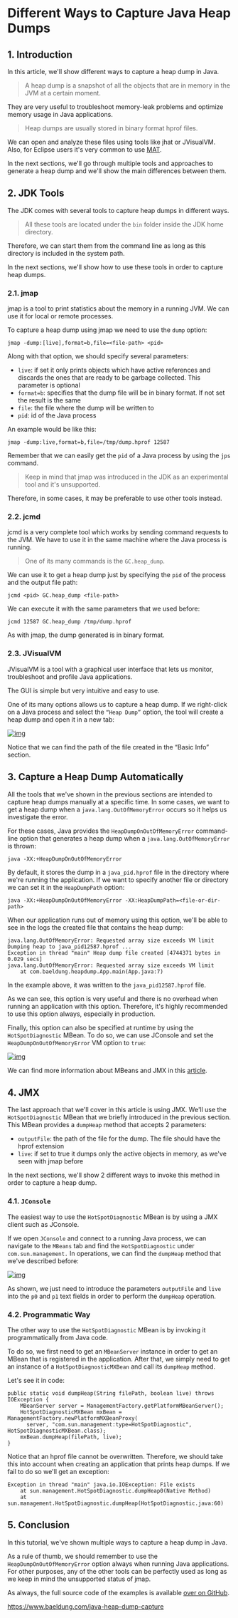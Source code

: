 # Different Ways to Capture Java Heap Dumps

## 1. Introduction

In this article, we'll show different ways to capture a heap dump in Java.

> A heap dump is a snapshot of all the objects that are in memory in the JVM at a certain moment.

They are very useful to troubleshoot memory-leak problems and optimize memory usage in Java applications.

> Heap dumps are usually stored in binary format hprof files.

We can open and analyze these files using tools like jhat or JVisualVM. Also, for Eclipse users it's very common to use [MAT](https://www.eclipse.org/mat/).

In the next sections, we'll go through multiple tools and approaches to generate a heap dump and we'll show the main differences between them.

## 2. JDK Tools

The JDK comes with several tools to capture heap dumps in different ways.

> All these tools are located under the `bin` folder inside the JDK home directory.

Therefore, we can start them from the command line as long as this directory is included in the system path.

In the next sections, we'll show how to use these tools in order to capture heap dumps.

### 2.1. jmap

jmap is a tool to print statistics about the memory in a running JVM. We can use it for local or remote processes.

To capture a heap dump using jmap we need to use the `dump` option:

```
jmap -dump:[live],format=b,file=<file-path> <pid>
```

Along with that option, we should specify several parameters:

- `live`: if set it only prints objects which have active references and discards the ones that are ready to be garbage collected. This parameter is optional
- `format=b`: specifies that the dump file will be in binary format. If not set the result is the same
- `file`: the file where the dump will be written to
- `pid`: id of the Java process

An example would be like this:

```
jmap -dump:live,format=b,file=/tmp/dump.hprof 12587
```

Remember that we can easily get the `pid` of a Java process by using the `jps` command.

> Keep in mind that jmap was introduced in the JDK as an experimental tool and it's unsupported.

Therefore, in some cases, it may be preferable to use other tools instead.

### 2.2. jcmd

jcmd is a very complete tool which works by sending command requests to the JVM. We have to use it in the same machine where the Java process is running.

> One of its many commands is the `GC.heap_dump`.

We can use it to get a heap dump just by specifying the `pid` of the process and the output file path:

```
jcmd <pid> GC.heap_dump <file-path>
```

We can execute it with the same parameters that we used before:

```
jcmd 12587 GC.heap_dump /tmp/dump.hprof
```

As with jmap, the dump generated is in binary format.

### 2.3. JVisualVM

JVisualVM is a tool with a graphical user interface that lets us monitor, troubleshoot and profile Java applications.

The GUI is simple but very intuitive and easy to use.

One of its many options allows us to capture a heap dump. If we right-click on a Java process and select the `“Heap Dump”` option, the tool will create a heap dump and open it in a new tab:

[![img](https://www.baeldung.com/wp-content/uploads/2018/09/dump-menu-cropped-1.png)](https://www.baeldung.com/wp-content/uploads/2018/09/dump-menu-cropped-1.png)

Notice that we can find the path of the file created in the “Basic Info” section.

## 3. Capture a Heap Dump Automatically

All the tools that we've shown in the previous sections are intended to capture heap dumps manually at a specific time. In some cases, we want to get a heap dump when a `java.lang.OutOfMemoryError` occurs so it helps us investigate the error.

For these cases, Java provides the `HeapDumpOnOutOfMemoryError` command-line option that generates a heap dump when a `java.lang.OutOfMemoryError` is thrown:

```
java -XX:+HeapDumpOnOutOfMemoryError
```

By default, it stores the dump in a `java_pid.hprof` file in the directory where we're running the application. If we want to specify another file or directory we can set it in the `HeapDumpPath` option:

```
java -XX:+HeapDumpOnOutOfMemoryError -XX:HeapDumpPath=<file-or-dir-path>
```

When our application runs out of memory using this option, we'll be able to see in the logs the created file that contains the heap dump:

```
java.lang.OutOfMemoryError: Requested array size exceeds VM limit
Dumping heap to java_pid12587.hprof ...
Exception in thread "main" Heap dump file created [4744371 bytes in 0.029 secs]
java.lang.OutOfMemoryError: Requested array size exceeds VM limit
    at com.baeldung.heapdump.App.main(App.java:7)
```

In the example above, it was written to the `java_pid12587.hprof` file.

As we can see, this option is very useful and there is no overhead when running an application with this option. Therefore, it's highly recommended to use this option always, especially in production.

Finally, this option can also be specified at runtime by using the `HotSpotDiagnostic` MBean. To do so, we can use JConsole and set the `HeapDumpOnOutOfMemoryError` VM option to `true`:

[![img](https://www.baeldung.com/wp-content/uploads/2018/09/jconsole-setvmoption-1.png)](https://www.baeldung.com/wp-content/uploads/2018/09/jconsole-setvmoption-1.png)

We can find more information about MBeans and JMX in this [article](https://www.baeldung.com/java-management-extensions).

## 4. JMX

The last approach that we'll cover in this article is using JMX. We'll use the `HotSpotDiagnostic` MBean that we briefly introduced in the previous section. This MBean provides a `dumpHeap` method that accepts 2 parameters:

- `outputFile`: the path of the file for the dump. The file should have the hprof extension
- `live`: if set to true it dumps only the active objects in memory, as we've seen with jmap before

In the next sections, we'll show 2 different ways to invoke this method in order to capture a heap dump.

### 4.1. `JConsole`

The easiest way to use the `HotSpotDiagnostic` MBean is by using a JMX client such as JConsole.

If we open `JConsole` and connect to a running Java process, we can navigate to the `MBeans` tab and find the `HotSpotDiagnostic` under `com.sun.management.` In operations, we can find the `dumpHeap` method that we've described before:

[![img](https://www.baeldung.com/wp-content/uploads/2018/09/jconsole-dump-1.png)](https://www.baeldung.com/wp-content/uploads/2018/09/jconsole-dump-1.png)

As shown, we just need to introduce the parameters `outputFile` and `live` into the `p0` and `p1` text fields in order to perform the `dumpHeap` operation.

### 4.2. Programmatic Way

The other way to use the `HotSpotDiagnostic` MBean is by invoking it programmatically from Java code.

To do so, we first need to get an `MBeanServer` instance in order to get an MBean that is registered in the application. After that, we simply need to get an instance of a `HotSpotDiagnosticMXBean` and call its `dumpHeap` method.

Let's see it in code:

```
public static void dumpHeap(String filePath, boolean live) throws IOException {
    MBeanServer server = ManagementFactory.getPlatformMBeanServer();
    HotSpotDiagnosticMXBean mxBean = ManagementFactory.newPlatformMXBeanProxy(
      server, "com.sun.management:type=HotSpotDiagnostic", HotSpotDiagnosticMXBean.class);
    mxBean.dumpHeap(filePath, live);
}
```

Notice that an hprof file cannot be overwritten. Therefore, we should take this into account when creating an application that prints heap dumps. If we fail to do so we'll get an exception:

```
Exception in thread "main" java.io.IOException: File exists
    at sun.management.HotSpotDiagnostic.dumpHeap0(Native Method)
    at sun.management.HotSpotDiagnostic.dumpHeap(HotSpotDiagnostic.java:60)
```

## 5. Conclusion

In this tutorial, we've shown multiple ways to capture a heap dump in Java.

As a rule of thumb, we should remember to use the `HeapDumpOnOutOfMemoryError` option always when running Java applications. For other purposes, any of the other tools can be perfectly used as long as we keep in mind the unsupported status of jmap.

As always, the full source code of the examples is available [over on GitHub](https://github.com/eugenp/tutorials/tree/master/core-java-modules/core-java-perf).


<https://www.baeldung.com/java-heap-dump-capture>
